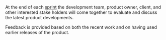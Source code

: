 

At the end of each [sprint](sprints) the development team, product owner, client, and other interested stake holders will come together to evaluate and discuss the latest product developments.


Feedback is provided based on both the recent work and on having used earlier releases of the product.